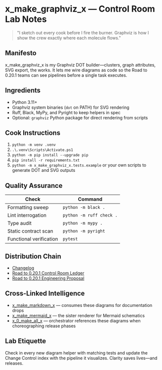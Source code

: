 # x_make_graphviz_x — Control Room Lab Notes

> "I sketch out every cook before I fire the burner. Graphviz is how I show the crew exactly where each molecule flows."

## Manifesto
x_make_graphviz_x is my Graphviz DOT builder—clusters, graph attributes, SVG export, the works. It lets me wire diagrams as code so the Road to 0.20.1 teams can see pipelines before a single task executes.

## Ingredients
- Python 3.11+
- Graphviz system binaries (`dot` on PATH) for SVG rendering
- Ruff, Black, MyPy, and Pyright to keep helpers in spec
- Optional: `graphviz` Python package for direct rendering from scripts

## Cook Instructions
1. `python -m venv .venv`
2. `.\.venv\Scripts\Activate.ps1`
3. `python -m pip install --upgrade pip`
4. `pip install -r requirements.txt`
5. `python -m x_make_graphviz_x.tests.example` or your own scripts to generate DOT and SVG outputs

## Quality Assurance
| Check | Command |
| --- | --- |
| Formatting sweep | `python -m black .`
| Lint interrogation | `python -m ruff check .`
| Type audit | `python -m mypy .`
| Static contract scan | `python -m pyright`
| Functional verification | `pytest`

## Distribution Chain
- [Changelog](./CHANGELOG.md)
- [Road to 0.20.1 Control Room Ledger](../x_0_make_all_x/Change%20Control/0.20.1/Road%20to%200.20.1%20Engineering%20Proposal.md)
- [Road to 0.20.1 Engineering Proposal](../x_0_make_all_x/Change%20Control/0.20.1/Road%20to%200.20.1%20Engineering%20Proposal.md)

## Cross-Linked Intelligence
- [x_make_markdown_x](../x_make_markdown_x/README.md) — consumes these diagrams for documentation drops
- [x_make_mermaid_x](../x_make_mermaid_x/README.md) — the sister renderer for Mermaid schematics
- [x_0_make_all_x](../x_0_make_all_x/README.md) — orchestrator references these diagrams when choreographing release phases

## Lab Etiquette
Check in every new diagram helper with matching tests and update the Change Control index with the pipeline it visualizes. Clarity saves lives—and releases.
